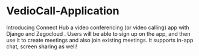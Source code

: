 # VedioCall-Application
Introducing Connect Hub a video conferencing (or video calling) app with Django and Zegocloud . Users will be able to sign up on the app, and then use it to create meetings and also join existing meetings. It supports in-app chat, screen sharing as well!

